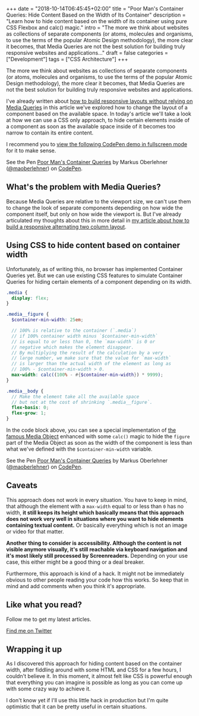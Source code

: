 +++
date = "2018-10-14T06:45:45+02:00"
title = "Poor Man's Container Queries: Hide Content Based on the Width of Its Container"
description = "Learn how to hide content based on the width of its container using pure CSS Flexbox and calc() magic."
intro = "The more we think about websites as collections of separate components (or atoms, molecules and organisms, to use the terms of the popular Atomic Design methodology), the more clear it becomes, that Media Queries are not the best solution for building truly responsive websites and applications..."
draft = false
categories = ["Development"]
tags = ["CSS Architecture"]
+++

The more we think about websites as collections of separate components (or atoms, molecules and organisms, to use the terms of the popular Atomic Design methodology), the more clear it becomes, that Media Queries are not the best solution for building truly responsive websites and applications.

I've already written about [how to build responsive layouts without relying on Media Queries](/blog/creating-a-responsive-alternating-two-column-layout-with-flexbox/) in this article we've explored how to change the layout of a component based on the available space. In today's article we'll take a look at how we can use a CSS only approach, to hide certain elements inside of a component as soon as the available space inside of it becomes too narrow to contain its entire content.

I recommend you to [view the following CodePen demo in fullscreen mode](https://codepen.io/maoberlehner/full/LgjxPw/) for it to make sense.

<div class="c-content__broad">
  <p data-height="400" data-theme-id="dark" data-slug-hash="LgjxPw" data-default-tab="result" data-user="maoberlehner" data-pen-title="Poor Man's Container Queries" class="codepen">See the Pen <a href="https://codepen.io/maoberlehner/pen/LgjxPw/">Poor Man's Container Queries</a> by Markus Oberlehner (<a href="https://codepen.io/maoberlehner">@maoberlehner</a>) on <a href="https://codepen.io">CodePen</a>.</p>
  <script async src="https://static.codepen.io/assets/embed/ei.js"></script>
</div>

## What's the problem with Media Queries?

Because Media Queries are relative to the viewport size, we can't use them to change the look of separate components depending on how wide the component itself, but only on how wide the viewport is. But I've already articulated my thoughts about this in more detail in [my article about how to build a responsive alternating two column layout](https://markus.oberlehner.net/blog/creating-a-responsive-alternating-two-column-layout-with-flexbox#what-s-the-problem-with-media-queries).

## Using CSS to hide content based on container width

Unfortunately, as of writing this, no browser has implemented Container Queries yet. But we can use existing CSS features to simulate Container Queries for hiding certain elements of a component depending on its width.

```scss
.media {
  display: flex;
}

.media__figure {
  $container-min-width: 25em;

  // 100% is relative to the container (`.media`)
  // if 100% container width minus `$container-min-width`
  // is equal to or less than 0, the `max-width` is 0 or
  // negative which makes the element disappear.
  // By multiplying the result of the calculation by a very
  // large number, we make sure that the value for `max-width`
  // is larger than the actual width of the element as long as
  // 100% - $container-min-width > 0.
  max-width: calc((100% - #{$container-min-width}) * 9999);
}

.media__body {
  // Make the element take all the available space
  // but not at the cost of shrinking `.media__figure`.
  flex-basis: 0;
  flex-grow: 1;
}
```

In the code block above, you can see a special implementation of [the famous Media Object](http://www.stubbornella.org/content/2010/06/25/the-media-object-saves-hundreds-of-lines-of-code/) enhanced with some `calc()` magic to hide the `figure` part of the Media Object as soon as the width of the component is less than what we've defined with the `$container-min-width` variable.

<div class="c-content__broad">
  <p data-height="400" data-theme-id="dark" data-slug-hash="LgjxPw" data-default-tab="css,result" data-user="maoberlehner" data-pen-title="Poor Man's Container Queries" class="codepen">See the Pen <a href="https://codepen.io/maoberlehner/pen/LgjxPw/">Poor Man's Container Queries</a> by Markus Oberlehner (<a href="https://codepen.io/maoberlehner">@maoberlehner</a>) on <a href="https://codepen.io">CodePen</a>.</p>
  <script async src="https://static.codepen.io/assets/embed/ei.js"></script>
</div>

## Caveats

This approach does not work in every situation. You have to keep in mind, that although the element with a `max-width` equal to or less than `0` has no width, **it still keeps its height which basically means that this approach does not work very well in situations where you want to hide elements containing textual content.** Or basically everything which is not an image or video for that matter.

**Another thing to consider is accessibility. Although the content is not visible anymore visually, it's still reachable via keyboard navigation and it's most likely still processed by Screenreaders.** Depending on your use case, this either might be a good thing or a deal breaker.

Furthermore, this approach is kind of a hack. It might not be immediately obvious to other people reading your code how this works. So keep that in mind and add comments when you think it's appropriate.

<div class="c-content__broad">
  <div class="c-twitter-teaser">
    <div class="c-twitter-teaser__content">
      <h2 class="c-twitter-teaser__headline">Like what you read?</h2>
      <p class="c-twitter-teaser__body">
        Follow me to get my latest articles.
      </p>
      <a class="c-button c-button--outline c-twitter-teaser__button" rel="nofollow" href="https://twitter.com/maoberlehner" data-event-category="link" data-event-action="click: contact" data-event-label="Twitter (article content)">
        Find me on Twitter
      </a>
    </div>
  </div>
</div>

## Wrapping it up

As I discovered this approach for hiding content based on the container width, after fiddling around with some HTML and CSS for a few hours, I couldn't believe it. In this moment, it almost felt like CSS is powerful enough that everything you can imagine is possible as long as you can come up with some crazy way to achieve it.

I don't know yet if I'll use this little hack in production but I'm quite optimistic that it can be pretty useful in certain situations.
